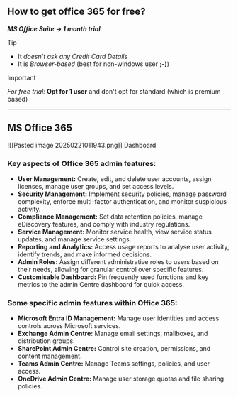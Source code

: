 
## How to get office 365 for free?

***MS Office Suite -> 1 month trial***

>[!tip]
>- It *doesn't ask any Credit Card Details*
>- It is *Browser-based* (best for non-windows user **;-)**)

>[!important]
> *For free trial:* **Opt for 1 user** and don't opt for standard (which is premium based)

---

## MS Office 365

![[Pasted image 20250221011943.png]] Dashboard

### Key aspects of Office 365 admin features:

- **User Management:** Create, edit, and delete user accounts, assign licenses, manage user groups, and set access levels. 
- **Security Management:** Implement security policies, manage password complexity, enforce multi-factor authentication, and monitor suspicious activity. 
- **Compliance Management:** Set data retention policies, manage eDiscovery features, and comply with industry regulations. 
- **Service Management:** Monitor service health, view service status updates, and manage service settings. 
- **Reporting and Analytics:** Access usage reports to analyse user activity, identify trends, and make informed decisions. 
- **Admin Roles:** Assign different administrative roles to users based on their needs, allowing for granular control over specific features. 
- **Customisable Dashboard:** Pin frequently used functions and key metrics to the admin Centre dashboard for quick access. 

### Some specific admin features within Office 365:

- **Microsoft Entra ID Management:** Manage user identities and access controls across Microsoft services. 
- **Exchange Admin Centre:** Manage email settings, mailboxes, and distribution groups. 
- **SharePoint Admin Centre:** Control site creation, permissions, and content management. 
- **Teams Admin Centre:** Manage Teams settings, policies, and user access. 
- **OneDrive Admin Centre:** Manage user storage quotas and file sharing policies. 

